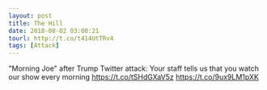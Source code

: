 ```yaml
---
layout: post
title: The Hill
date: 2018-08-02 03:00:21
tourl: http://t.co/t414UtTRv4
tags: [Attack]
---
```

"Morning Joe" after Trump Twitter attack: Your staff tells us that you watch our show every morning https://t.co/tSHdGXaV5z https://t.co/9ux9LM1pXK